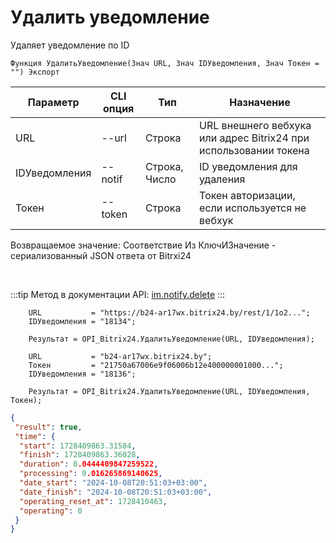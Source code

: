 ﻿---
sidebar_position: 3
---

# Удалить уведомление
 Удаляет уведомление по ID



`Функция УдалитьУведомление(Знач URL, Знач IDУведомления, Знач Токен = "") Экспорт`

  | Параметр | CLI опция | Тип | Назначение |
  |-|-|-|-|
  | URL | --url | Строка | URL внешнего вебхука или адрес Bitrix24 при использовании токена |
  | IDУведомления | --notif | Строка, Число | ID уведомления для удаления |
  | Токен | --token | Строка | Токен авторизации, если используется не вебхук |

  
  Возвращаемое значение:   Соответствие Из КлючИЗначение - сериализованный JSON ответа от Bitrxi24

<br/>

:::tip
Метод в документации API: [im.notify.delete](https://dev.1c-bitrix.ru/learning/course/index.php?COURSE_ID=93&LESSON_ID=12133)
:::
<br/>


```bsl title="Пример кода"
    URL           = "https://b24-ar17wx.bitrix24.by/rest/1/1o2...";
    IDУведомления = "18134";

    Результат = OPI_Bitrix24.УдалитьУведомление(URL, IDУведомления);

    URL           = "b24-ar17wx.bitrix24.by";
    Токен         = "21750a67006e9f06006b12e400000001000...";
    IDУведомления = "18136";

    Результат = OPI_Bitrix24.УдалитьУведомление(URL, IDУведомления, Токен);
```
    



```json title="Результат"
{
 "result": true,
 "time": {
  "start": 1728409863.31584,
  "finish": 1728409863.36028,
  "duration": 0.0444409847259522,
  "processing": 0.016265869140625,
  "date_start": "2024-10-08T20:51:03+03:00",
  "date_finish": "2024-10-08T20:51:03+03:00",
  "operating_reset_at": 1728410463,
  "operating": 0
 }
}
```
